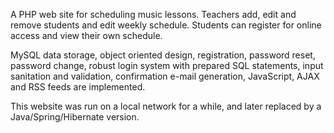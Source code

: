 A PHP web site for scheduling music lessons. Teachers add, edit and remove students and edit weekly schedule. Students can register for online access and view their own schedule.

MySQL data storage, object oriented design, registration, password reset, password change, robust login system with prepared SQL statements, input sanitation and validation, confirmation e-mail generation, JavaScript, AJAX and RSS feeds are implemented.

This website was run on a local network for a while, and later replaced by a Java/Spring/Hibernate version.
